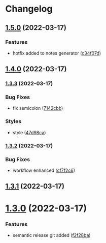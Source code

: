 # Changelog

## [1.5.0](https://github.com/diegosaraviamamani/frontend-tcit/compare/v1.4.0...v1.5.0) (2022-03-17)


### Features

* hotfix added to notes generator ([c34f07d](https://github.com/diegosaraviamamani/frontend-tcit/commit/c34f07d8ba022d1524a5e6d3e435f8150be77190))

## [1.4.0](https://github.com/diegosaraviamamani/frontend-tcit/compare/v1.3.3...v1.4.0) (2022-03-17)

### [1.3.3](https://github.com/diegosaraviamamani/frontend-tcit/compare/v1.3.2...v1.3.3) (2022-03-17)


### Bug Fixes

* fix semicolon ([7142cbb](https://github.com/diegosaraviamamani/frontend-tcit/commit/7142cbbb8d702833b00242bcebc91fb8ad49d1c4))


### Styles

* style ([47d98ca](https://github.com/diegosaraviamamani/frontend-tcit/commit/47d98cafb5740badf5e4622b98ef1c6d03767b37))

### [1.3.2](https://github.com/diegosaraviamamani/frontend-tcit/compare/v1.3.1...v1.3.2) (2022-03-17)


### Bug Fixes

* workflow enhanced ([cf7f2c6](https://github.com/diegosaraviamamani/frontend-tcit/commit/cf7f2c676a49a9f0d330870f0945e49622b33706))

## [1.3.1](https://github.com/diegosaraviamamani/frontend-tcit/compare/v1.3.0...v1.3.1) (2022-03-17)

# [1.3.0](https://github.com/diegosaraviamamani/frontend-tcit/compare/v1.2.0...v1.3.0) (2022-03-17)


### Features

* semantic release git added ([f2f28ba](https://github.com/diegosaraviamamani/frontend-tcit/commit/f2f28ba94dac8bcb7b2c20eec044cbf5663cebe6))
